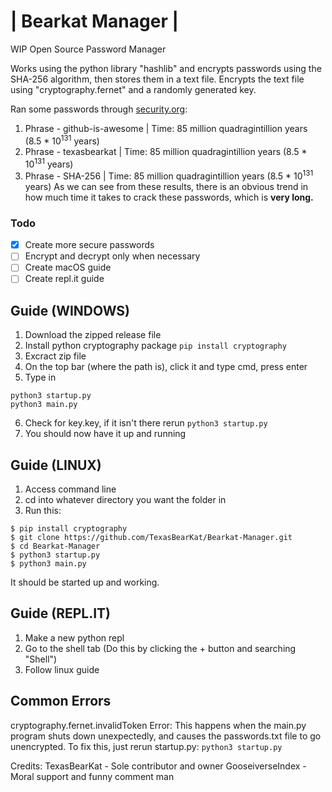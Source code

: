 # | Bearkat Manager |
WIP Open Source Password Manager

Works using the python library "hashlib" and encrypts passwords using the SHA-256 algorithm, then stores them in a text file.
Encrypts the text file using "cryptography.fernet" and a randomly generated key.

Ran some passwords through [security.org](www.security.org/):
1. Phrase - github-is-awesome | Time: 85 million quadragintillion years (8.5 * 10<sup>131</sup> years)
2. Phrase - texasbearkat | Time: 85 million quadragintillion years (8.5 * 10<sup>131</sup> years)
3. Phrase - SHA-256 | Time: 85 million quadragintillion years (8.5 * 10<sup>131</sup> years)
As we can see from these results, there is an obvious trend in how much time it takes to crack these passwords, which is **very long.**

### Todo
- [x] Create more secure passwords
- [ ] Encrypt and decrypt only when necessary
- [ ] Create macOS guide
- [ ] Create repl.it guide

## Guide (WINDOWS)
1. Download the zipped release file
2. Install python cryptography package `pip install cryptography`
3. Excract zip file
4. On the top bar (where the path is), click it and type cmd, press enter
5. Type in 
```
python3 startup.py
python3 main.py
```  
6. Check for key.key, if it isn't there rerun `python3 startup.py`
7. You should now have it up and running

## Guide (LINUX)
1. Access command line
2. cd into whatever directory you want the folder in
3. Run this:
```
$ pip install cryptography
$ git clone https://github.com/TexasBearKat/Bearkat-Manager.git
$ cd Bearkat-Manager
$ python3 startup.py
$ python3 main.py
```
It should be started up and working.

## Guide (REPL.IT)
1. Make a new python repl
2. Go to the shell tab (Do this by clicking the + button and searching "Shell")
3. Follow linux guide

## Common Errors
cryptography.fernet.invalidToken Error:
This happens when the main.py program shuts down unexpectedly, and causes the passwords.txt file to go unencrypted.
To fix this, just rerun startup.py:
`python3 startup.py`

Credits:
TexasBearKat - Sole contributor and owner
GooseiverseIndex - Moral support and funny comment man
